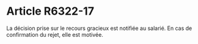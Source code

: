 # Article R6322-17

  
La décision prise sur le recours gracieux est notifiée au salarié. En cas de confirmation du rejet, elle est motivée.